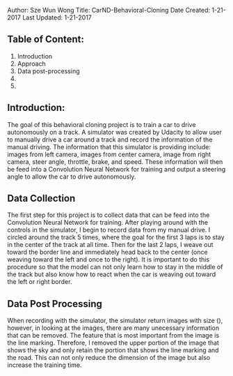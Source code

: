 Author: Sze Wun Wong
Title: CarND-Behavioral-Cloning
Date Created: 1-21-2017
Last Updated: 1-21-2017

Table of Content:
------------------------
1) Introduction
2) Approach 
3) Data post-processing
4) 
5)



Introduction:
------------------------

The goal of this behavioral cloning project is to train a car to drive autonomously on a track. A simulator was created by Udacity to allow user to manually drive a car around a track and record the information of the manual driving. The information that this simulator is providing include: images from left camera, images from center camera, image from right camera, steer angle, throttle, brake, and speed. These information will then be feed into a Convolution Neural Network for training and output a steering angle to allow the car to drive autonomously.

Data Collection
------------------------
The first step for this project is to collect data that can be feed into the Convolution Neural Network for training. After playing around with the controls in the simulator, I begin to record data from my manual drive. I circled around the track 5 times, where the goal for the first 3 laps is to stay in the center of the track at all time. Then for the last 2 laps, I weave out toward the border line and immediately head back to the center (once weaving toward the left and once to the right). It is important to do this procedure so that the model can not only learn how to stay in the middle of the track but also know how to react when the car is weaving out toward the left or right border. 

Data Post Processing
------------------------
When recording with the simulator, the simulator return images with size (), however, in looking at the images, there are many unecessary information that can be removed. The feature that is most important from the image is the line marking. Therefore, I removed the upper portion of the image that shows the sky and only retain the portion that shows the line marking and the road. This can not only reduce the dimension of the image but also increase the training time. 